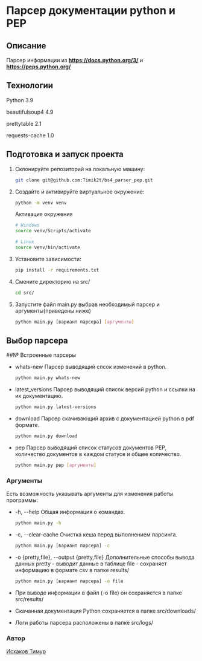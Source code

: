 # Парсер документации python и PEP

## Описание

Парсер информации из **<https://docs.python.org/3/>** и **<https://peps.python.org/>**

## Технологии

Python 3.9

beautifulsoup4 4.9

prettytable 2.1

requests-cache 1.0

## Подготовка и запуск проекта

1. Склонируйте репозиторий на локальную машину:

    ```bash
    git clone git@github.com:Timik2t/bs4_parser_pep.git
    ```

2. Создайте и активируйте виртуальное окружение:

    ```bash
    python -m venv venv
    ```

    Активация окружения
    ```bash
    # Windows
    source venv/Scripts/activate
    ```
    ```bash
    # Linux
    source venv/bin/activate
    ```
3. Установите зависимости:

    ```bash
    pip install -r requirements.txt
    ```

5. Смените директорию на src/

    ```bash
    cd src/
    ```

6. Запустите файл main.py выбрав необходимый парсер и аргументы(приведены ниже)

    ```bash
    python main.py [вариант парсера] [аргументы]
    ```
## Выбор парсера
##№ Встроенные парсеры

- whats-new
Парсер выводящий спсок изменений в python.

    ```bash
    python main.py whats-new
    ```

- latest_versions
Парсер выводящий список версий python и ссылки на их документацию.

    ```bash
    python main.py latest-versions
    ```

- download
Парсер скачивающий архив с документацией python в pdf формате.

    ```bash
    python main.py download
    ```

- pep
Парсер выводящий список статусов документов PEP, количество документов в каждом статусе и общее количество.

    ```bash
    python main.py pep [аргументы]
    ```

### Аргументы

Есть возможность указывать аргументы для изменения работы программы:

- -h, --help
Общая информация о командах.

    ```bash
    python main.py -h
    ```

- -c, --clear-cache
Очистка кеша перед выполнением парсинга.

    ```bash
    python main.py [вариант парсера] -c
    ```

- -o {pretty,file}, --output {pretty,file}
Дополнительные способы вывода данных
pretty - выводит данные в таблице
file - сохраняет информацию в формате csv в папке results/
    
    ```bash
    python main.py [вариант парсера] -o file
    ```

- При выводе информации в файл (-o file) он сохраняется в папке src/results/
- Скачанная документация Python сохраняется в папке src/downloads/
- Логи работы парсера расположены в папке src/logs/

### Автор
[Исхаков Тимур](https://github.com/Timik2t "GitHub аккаунт")
